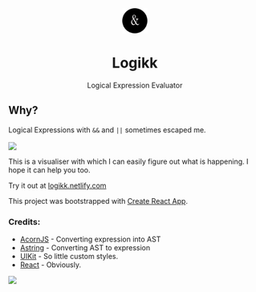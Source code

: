 <div align="center">
  <img src="public/logo.png" height="50" />
  <h1>Logikk</h1>
  <p>Logical Expression Evaluator</p>
</div>

## Why?

Logical Expressions with `&&` and `||` sometimes escaped me.

<img src="https://i.imgur.com/kGYkFKi.gif" align="center" />

This is a visualiser with which I can easily figure out what is happening. I hope it can help you too.

Try it out at [logikk.netlify.com](https://logikk.netlify.com/)

This project was bootstrapped with [Create React App](https://github.com/facebook/create-react-app).

### Credits:

- [AcornJS](https://github.com/acornjs/acorn) - Converting expression into AST
- [Astring](https://github.com/davidbonnet/astring) - Converting AST to expression
- [UIKit](https://getuikit.com/) - So little custom styles.
- [React](https://reactjs.org) - Obviously.

<a href="https://www.netlify.com">
  <img src="https://www.netlify.com/img/global/badges/netlify-color-accent.svg"/>
</a>
